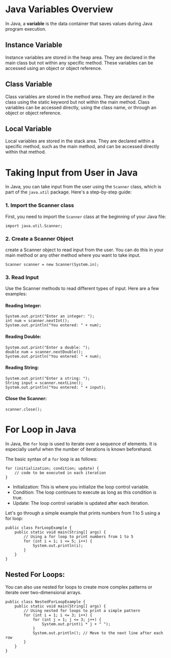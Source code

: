 # Java Variables Overview

In Java, a **variable** is the data container that saves values during Java program execution.

## Instance Variable

Instance variables are stored in the heap area. They are declared in the main class but not within any specific method. These variables can be accessed using an object or object reference.


## Class Variable

Class variables are stored in the method area. They are declared in the class using the static keyword but not within the main method. Class variables can be accessed directly, using the class name, or through an object or object reference.

## Local Variable

Local variables are stored in the stack area. They are declared within a specific method, such as the main method, and can be accessed directly within that method.

# Taking Input from User in Java

In Java, you can take input from the user using the `Scanner` class, which is part of the `java.util` package. Here's a step-by-step guide:

<h3>1. Import the Scanner class</h3>

First, you need to import the `Scanner` class at the beginning of your Java file:

```
import java.util.Scanner;
````



<h3>2. Create a Scanner Object </h3>
create a Scanner object to read input from the user. You can do this in your main method or any other method where you want to take input.

```
Scanner scanner = new Scanner(System.in);
```


<h3>3. Read Input</h3>
Use the Scanner methods to read different types of input. Here are a few examples:

<h4>Reading Integer:</h4>

```
System.out.print("Enter an integer: ");
int num = scanner.nextInt();
System.out.println("You entered: " + num);
```

<h4>Reading Double:</h4>

```
System.out.print("Enter a double: ");
double num = scanner.nextDouble();
System.out.println("You entered: " + num);
```
<h4>Reading String:</h4>

```
System.out.print("Enter a string: ");
String input = scanner.nextLine();
System.out.println("You entered: " + input);
```

<h4>Close the Scanner:</h4>

```
scanner.close();
```

# For Loop in Java

In Java, the `for` loop is used to iterate over a sequence of elements. It is especially useful when the number of iterations is known beforehand.

The basic syntax of a `for` loop is as follows:

```
for (initialization; condition; update) {
    // code to be executed in each iteration
}
```

* Initialization: This is where you initialize the loop control variable.
* Condition: The loop continues to execute as long as this condition is true.
* Update: The loop control variable is updated after each iteration.

Let's go through a simple example that prints numbers from 1 to 5 using a for loop:

```
public class ForLoopExample {
    public static void main(String[] args) {
        // Using a for loop to print numbers from 1 to 5
        for (int i = 1; i <= 5; i++) {
            System.out.println(i);
        }
    }
}
```

## Nested For Loops:

You can also use nested for loops to create more complex patterns or iterate over two-dimensional arrays.

```
public class NestedForLoopExample {
    public static void main(String[] args) {
        // Using nested for loops to print a simple pattern
        for (int i = 1; i <= 3; i++) {
            for (int j = 1; j <= 3; j++) {
                System.out.print(i * j + " ");
            }
            System.out.println(); // Move to the next line after each row
        }
    }
}
```